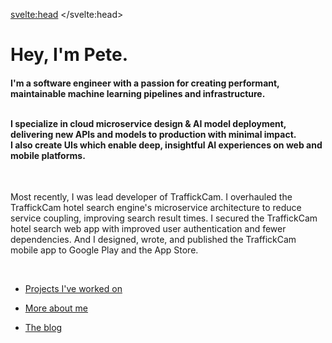 <svelte:head>
	<title>Pete Giardiniere</title>
</svelte:head>

# Hey, I'm Pete.

<h4>
I'm a software engineer with a passion for creating performant, maintainable machine learning pipelines and infrastructure.
<br>
<br>

I specialize in cloud microservice design & AI model deployment, delivering new APIs and models to production with minimal impact.
<br>
I also create UIs which enable deep, insightful AI experiences on web and mobile platforms.
</h4>

<br>

Most recently, I was lead developer of TraffickCam. I overhauled the TraffickCam hotel search engine's microservice architecture to reduce service coupling, improving search result times. I secured the TraffickCam hotel search web app with improved user authentication and fewer dependencies. And I designed, wrote, and published the TraffickCam mobile app to Google Play and the App Store.

<br>

* [Projects I've worked on](/projects)

* [More about me](/about)

* [The blog](/blog)
